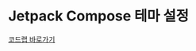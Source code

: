 # Jetpack Compose 테마 설정
[코드랩 바로가기](https://developer.android.com/codelabs/jetpack-compose-theming?authuser=1&continue=https%3A%2F%2Fdeveloper.android.com%2Fcourses%2Fpathways%2Fcompose%3Fauthuser%3D1%23codelab-https%3A%2F%2Fdeveloper.android.com%2Fcodelabs%2Fjetpack-compose-theming#0)